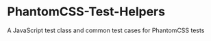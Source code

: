 PhantomCSS-Test-Helpers
=======================

A JavaScript test class and common test cases for PhantomCSS tests
